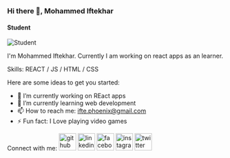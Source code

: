 ### Hi there 👋, Mohammed Iftekhar
#### Student
![Student](https://th.bing.com/th/id/Rf3eaf36ff6d3defc5a0fa61d7ac618bb?rik=bRDrtSVrrZ8uUw&pid=ImgRaw)

I'm Mohammed Iftekhar. Currently I am working on react apps as an learner.  

Skills:  REACT / JS / HTML / CSS

Here are some ideas to get you started:

- 🔭 I’m currently working on REact apps
- 🌱 I’m currently learning web development
- 📫 How to reach me: ifte.phoenix@gmail.com
- ⚡ Fun fact: I Love playing video games

Connect with me:
[<img src='https://cdn.jsdelivr.net/npm/simple-icons@3.0.1/icons/github.svg' alt='github' height='40'>](https://github.com/IFTE-13)  [<img src='https://cdn.jsdelivr.net/npm/simple-icons@3.0.1/icons/linkedin.svg' alt='linkedin' height='40'>](https://www.linkedin.com/in/https://www.linkedin.com/in/mohammed-iftekhar-ba8bb4202//)  [<img src='https://cdn.jsdelivr.net/npm/simple-icons@3.0.1/icons/facebook.svg' alt='facebook' height='40'>](https://www.facebook.com/https://www.facebook.com/mohammed.iftekhar.14811)  [<img src='https://cdn.jsdelivr.net/npm/simple-icons@3.0.1/icons/instagram.svg' alt='instagram' height='40'>](https://www.instagram.com/https://www.instagram.com/ifte_13//)  [<img src='https://cdn.jsdelivr.net/npm/simple-icons@3.0.1/icons/twitter.svg' alt='twitter' height='40'>](https://twitter.com/https://twitter.com/13Ifte)  

